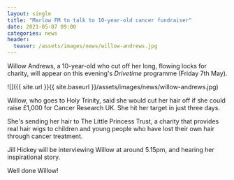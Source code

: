 ```yaml
---
layout: single
title: "Marlow FM to talk to 10-year-old cancer fundraiser"
date: 2021-05-07 09:00
categories: news
header:
  teaser: /assets/images/news/willow-andrews.jpg
---
```

Willow Andrews, a 10-year-old who cut off her long, flowing locks for charity, will appear on this evening's *Drivetime* programme (Friday 7th May). 

![]({{ site.url }}{{ site.baseurl }}/assets/images/news/willow-andrews.jpg)

Willow, who goes to Holy Trinity, said she would cut her hair off if she could raise £1,000 for Cancer Research UK. She hit her target in just three days. 

She's sending her hair to The Little Princess Trust, a charity that provides real hair wigs to children and young people who have lost their own hair through cancer treatment. 

Jill Hickey will be interviewing Willow at around 5.15pm, and hearing her inspirational story. 

Well done Willow! 